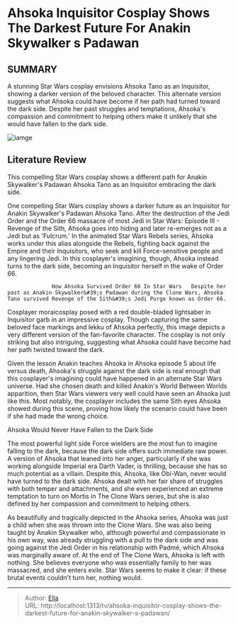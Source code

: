 # Ahsoka Inquisitor Cosplay Shows The Darkest Future For Anakin Skywalker s Padawan


## SUMMARY 



  A stunning Star Wars cosplay envisions Ahsoka Tano as an Inquisitor, showing a darker version of the beloved character.   This alternate version suggests what Ahsoka could have become if her path had turned toward the dark side.   Despite her past struggles and temptations, Ahsoka&#39;s compassion and commitment to helping others make it unlikely that she would have fallen to the dark side.  

![iamge](https://static1.srcdn.com/wordpress/wp-content/uploads/2023/09/img_4485dd0974ef-1.jpeg)

## Literature Review
This compelling Star Wars cosplay shows a different path for Anakin Skywalker&#39;s Padawan Ahsoka Tano as an Inquisitor embracing the dark side. 




One compelling Star Wars cosplay shows a darker future as an Inquisitor for Anakin Skywalker&#39;s Padawan Ahsoka Tano. After the destruction of the Jedi Order and the Order 66 massacre of most Jedi in Star Wars: Episode III - Revenge of the Sith, Ahsoka goes into hiding and later re-emerges not as a Jedi but as &#39;Fulcrum.&#39; In the animated Star Wars Rebels series, Ahsoka works under this alias alongside the Rebels, fighting back against the Empire and their Inquisitors, who seek and kill Force-sensitive people and any lingering Jedi. In this cosplayer&#39;s imagining, though, Ahsoka instead turns to the dark side, becoming an Inquisitor herself in the wake of Order 66.




                  How Ahsoka Survived Order 66 In Star Wars   Despite her past as Anakin Skywalker&#39;s Padawan during the Clone Wars, Ahsoka Tano survived Revenge of the Sith&#39;s Jedi Purge known as Order 66.    

Cosplayer moraicosplay posed with a red double-bladed lightsaber in Inquisitor garb in an impressive cosplay. Though capturing the same beloved face markings and lekku of Ahsoka perfectly, this image depicts a very different version of the fan-favorite character. The cosplay is not only striking but also intriguing, suggesting what Ahsoka could have become had her path twisted toward the dark.


 

Given the lesson Anakin teaches Ahsoka in Ahsoka episode 5 about life versus death, Ahsoka&#39;s struggle against the dark side is real enough that this cosplayer&#39;s imagining could have happened in an alternate Star Wars universe. Had she chosen death and killed Anakin&#39;s World Between Worlds apparition, then Star Wars viewers very well could have seen an Ahsoka just like this. Most notably, the cosplayer includes the same Sith eyes Ahsoka showed during this scene, proving how likely the scenario could have been if she had made the wrong choice.





 Ahsoka Would Never Have Fallen to the Dark Side 
          

The most powerful light side Force wielders are the most fun to imagine falling to the dark, because the dark side offers such immediate raw power. A version of Ahsoka that leaned into her anger, particularly if she was working alongside Imperial era Darth Vader, is thrilling, because she has so much potential as a villain. Despite this, Ahsoka, like Obi-Wan, never would have turned to the dark side. Ahsoka dealt with her fair share of struggles with both temper and attachments, and she even experienced an extreme temptation to turn on Mortis in The Clone Wars series, but she is also defined by her compassion and commitment to helping others.

As beautifully and tragically depicted in the Ahsoka series, Ahsoka was just a child when she was thrown into the Clone Wars. She was also being taught by Anakin Skywalker who, although powerful and compassionate in his own way, was already struggling with a pull to the dark side and was going against the Jedi Order in his relationship with Padmé, which Ahsoka was marginally aware of. At the end of The Clone Wars, Ahsoka is left with nothing. She believes everyone who was essentially family to her was massacred, and she enters exile. Star Wars seems to make it clear: if these brutal events couldn&#39;t turn her, nothing would.






---

> Author: [Ella](https://instagram.hk.cn/)  
> URL: http://localhost:1313/tv/ahsoka-inquisitor-cosplay-shows-the-darkest-future-for-anakin-skywalker-s-padawan/  

